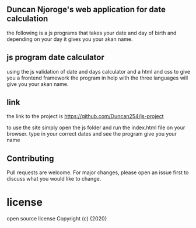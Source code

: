 

## Duncan Njoroge's web application for date calculation
the following is a js programs that takes your date and day of birth and depending on your day it gives you your akan name.
## js program date calculator
using the js validation of date and days calculator and a html and css to give you a frontend framework the program in help with the three languages will give you your akan name.
## link
the link to the project is https://github.com/Duncan254/js-project

to use the site simply open the js folder and run the index.html file on your browser. type in your correct dates and see the program give you your name


## Contributing
Pull requests are welcome. For major changes, please open an issue first to discuss what you would like to change.

# license
open source license
Copyright (c) {2020}